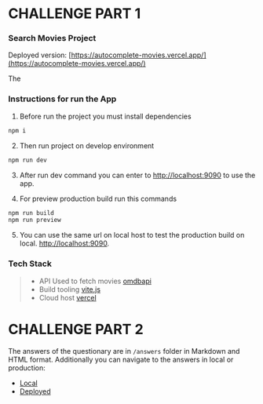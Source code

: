 # CHALLENGE PART 1

### Search Movies Project

Deployed version: [https://autocomplete-movies.vercel.app/](https://autocomplete-movies.vercel.app/)

The 

### Instructions for run the App

1. Before run the project you must install dependencies
```js
npm i
```

2. Then run project on develop environment 
```js
npm run dev
```

3. After run dev command you can enter to [http://localhost:9090](http://localhost:9090) to use the app.

4. For preview production build run this commands
```js
npm run build
npm run preview
```

5. You can use the same url on local host to test the production build on local. [http://localhost:9090](http://localhost:9090).


### Tech Stack

> - API Used to fetch movies [omdbapi](https://www.omdbapi.com)
> - Build tooling [vite.js](https://vitejs.dev)
> - Cloud host [vercel](https://vercel.com)


# CHALLENGE PART 2

The answers of the questionary are in `/answers` folder in Markdown and HTML format.
Additionally you can navigate to the answers in local or production:
- [Local](http://localhost:9090/answers.html)
- [Deployed](https://autocomplete-movies.vercel.app/answers.html)